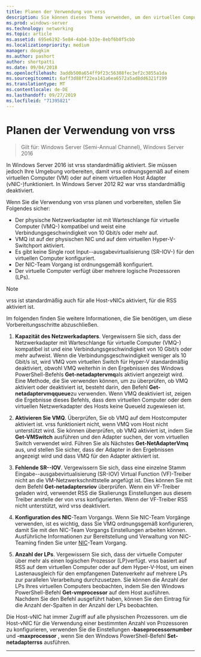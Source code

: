 ```yaml
---
title: Planen der Verwendung von vrss
description: Sie können dieses Thema verwenden, um den virtuellen Computer und den Hyper-V-Host für die Verwendung von vrss in Windows Server 2016 vorzubereiten.
ms.prod: windows-server
ms.technology: networking
ms.topic: article
ms.assetid: 695e6192-5e84-4ab4-b33e-8ebf6b8f5cbb
ms.localizationpriority: medium
manager: dougkim
ms.author: pashort
author: shortpatti
ms.date: 09/04/2018
ms.openlocfilehash: 3addb500a654ff9f23c56388fec3ef2c3855a1da
ms.sourcegitcommit: 6aff3d88ff22ea141a6ea6572a5ad8dd6321f199
ms.translationtype: MT
ms.contentlocale: de-DE
ms.lasthandoff: 09/27/2019
ms.locfileid: "71395821"
---
```

# <a name="plan-the-use-of-vrss"></a>Planen der Verwendung von vrss

>Gilt für: Windows Server (Semi-Annual Channel), Windows Server 2016

In Windows Server 2016 ist vrss standardmäßig aktiviert. Sie müssen jedoch Ihre Umgebung vorbereiten, damit vrss ordnungsgemäß auf einem virtuellen Computer \(VM\) oder auf einem virtuellen Host Adapter \(vNIC-\)funktioniert. In Windows Server 2012 R2 war vrss standardmäßig deaktiviert.

Wenn Sie die Verwendung von vrss planen und vorbereiten, stellen Sie Folgendes sicher:

- Der physische Netzwerkadapter ist mit Warteschlange für virtuelle Computer \(VMQ-\) kompatibel und weist eine Verbindungsgeschwindigkeit von 10 Gbit/s oder mehr auf.
- VMQ ist auf der physischen NIC und auf dem virtuellen Hyper\-V-Switchport aktiviert.
- Es gibt keine Single root Input\--ausgabevirtualisierung \(SR\-IOV-\) für den virtuellen Computer konfiguriert.
- Der NIC-Team Vorgang ist ordnungsgemäß konfiguriert.
- Der virtuelle Computer verfügt über mehrere logische Prozessoren \(LPs\).

>[!NOTE]
>vrss ist standardmäßig auch für alle Host-vNICs aktiviert, für die RSS aktiviert ist.

Im folgenden finden Sie weitere Informationen, die Sie benötigen, um diese Vorbereitungsschritte abzuschließen.
  
1. **Kapazität des Netzwerkadapters**. Vergewissern Sie sich, dass der Netzwerkadapter mit Warteschlange für virtuelle Computer \(VMQ-\) kompatibel ist und eine Verbindungsgeschwindigkeit von 10 Gbit/s oder mehr aufweist. Wenn die Verbindungsgeschwindigkeit weniger als 10 Gbit/s ist, wird VMQ vom virtuellen Switch für Hyper\-V standardmäßig deaktiviert, obwohl VMQ weiterhin in den Ergebnissen des Windows PowerShell-Befehls **Get-netadaptervmq**als aktiviert angezeigt wird. Eine Methode, die Sie verwenden können, um zu überprüfen, ob VMQ aktiviert oder deaktiviert ist, besteht darin, den Befehl **Get-netadaptervmqqueue**zu verwenden.  Wenn VMQ deaktiviert ist, zeigen die Ergebnisse dieses Befehls, dass dem virtuellen Computer oder dem virtuellen Netzwerkadapter des Hosts keine QueueId zugewiesen ist. 
  
2. **Aktivieren Sie VMQ**. Überprüfen, Sie ob VMQ auf dem Hostcomputer aktiviert ist. vrss funktioniert nicht, wenn VMQ vom Host nicht unterstützt wird. Sie können überprüfen, ob VMQ aktiviert ist, indem Sie **Get-VMSwitch** ausführen und den Adapter suchen, der vom virtuellen Switch verwendet wird. Führen Sie als Nächstes **Get-NetAdapterVmq** aus, und stellen Sie sicher, dass der Adapter in den Ergebnissen angezeigt wird und dass VMQ für den Adapter aktiviert ist.
  
3. **Fehlende SR-\-IOV**. Vergewissern Sie sich, dass eine einzelne Stamm Eingabe\--ausgabevirtualisierung \(SR\-IOV\) Virtual Function \(VF\)-Treiber nicht an die VM-Netzwerkschnittstelle angefügt ist. Dies können Sie mit dem Befehl **Get-netadaptersriov** überprüfen. Wenn ein VF-Treiber geladen wird, verwendet RSS die Skalierungs Einstellungen aus diesem Treiber anstelle der von vrss konfigurierten. Wenn der VF-Treiber RSS nicht unterstützt, wird vrss deaktiviert.
  
4. **Konfiguration des NIC**-Team Vorgangs. Wenn Sie NIC-Team Vorgänge verwenden, ist es wichtig, dass Sie VMQ ordnungsgemäß konfigurieren, damit Sie mit den NIC-Team Vorgangs Einstellungen arbeiten können. Ausführliche Informationen zur Bereitstellung und Verwaltung von NIC-Teaming finden Sie unter [NIC](https://docs.microsoft.com/windows-server/networking/technologies/nic-teaming/nic-teaming)-Team Vorgang.

5. **Anzahl der LPs**. Vergewissern Sie sich, dass der virtuelle Computer über mehr als einen logischen Prozessor \(LP\)verfügt. vrss basiert auf RSS auf dem virtuellen Computer oder auf dem Hyper-V-Host, um einen Lastenausgleich für den empfangenen Datenverkehr auf mehrere LPs zur parallelen Verarbeitung durchzusetzen. Sie können die Anzahl der LPs Ihres virtuellen Computers beobachten, indem Sie den Windows PowerShell-Befehl **Get-vmprocessor** auf dem Host ausführen. Nachdem Sie den Befehl ausgeführt haben, können Sie den Eintrag für die Anzahl der-Spalten in der Anzahl der LPs beobachten.

Die Host-vNIC hat immer Zugriff auf alle physischen Prozessoren. um die Host-vNIC für die Verwendung einer bestimmten Anzahl von Prozessoren zu konfigurieren, verwenden Sie die Einstellungen **-baseprocessornumber** und **-maxprocessor** , wenn Sie den Windows PowerShell-Befehl **Set-netadapterrss** ausführen.

---